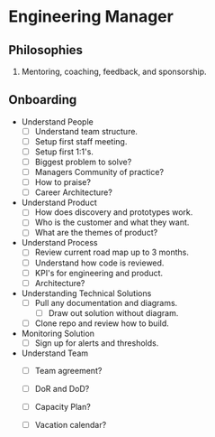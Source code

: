 # Engineering Manager

## Philosophies
1. Mentoring, coaching, feedback, and sponsorship.

## Onboarding
* Understand People
  - [ ] Understand team structure.
  - [ ] Setup first staff meeting.
  - [ ] Setup first 1:1's.
  - [ ] Biggest problem to solve?
  - [ ] Managers Community of practice?
  - [ ] How to praise?
  - [ ] Career Architecture?
* Understand Product
  - [ ] How does discovery and prototypes work.
  - [ ] Who is the customer and what they want.
  - [ ] What are the themes of product?
* Understand Process
  - [ ] Review current road map up to 3 months.
  - [ ] Understand how code is reviewed.
  - [ ] KPI's for engineering and product.
  - [ ] Architecture?
* Understanding Technical Solutions
  - [ ] Pull any documentation and diagrams.
    - [ ] Draw out solution without diagram.
  - [ ] Clone repo and review how to build.
* Monitoring Solution
  - [ ] Sign up for alerts and thresholds.
* Understand Team
  - [ ] Team agreement?
  - [ ] DoR and DoD?
  - [ ] Capacity Plan?
  - [ ] Vacation calendar?
  

